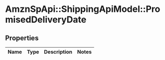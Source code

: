 # AmznSpApi::ShippingApiModel::PromisedDeliveryDate

## Properties
Name | Type | Description | Notes
------------ | ------------- | ------------- | -------------

